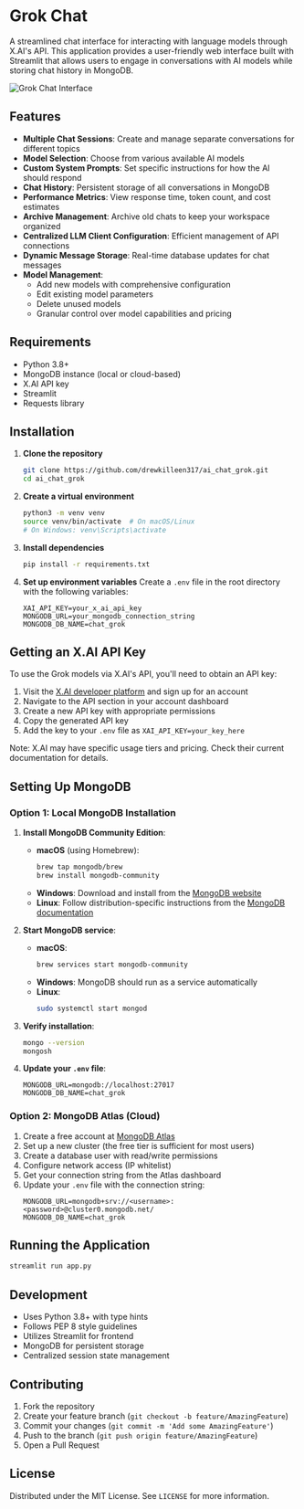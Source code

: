 # Grok Chat

A streamlined chat interface for interacting with language models through X.AI's API. This application provides a user-friendly web interface built with Streamlit that allows users to engage in conversations with AI models while storing chat history in MongoDB.

![Grok Chat Interface](https://i.imgur.com/placeholder.png)

## Features

- **Multiple Chat Sessions**: Create and manage separate conversations for different topics
- **Model Selection**: Choose from various available AI models
- **Custom System Prompts**: Set specific instructions for how the AI should respond
- **Chat History**: Persistent storage of all conversations in MongoDB
- **Performance Metrics**: View response time, token count, and cost estimates
- **Archive Management**: Archive old chats to keep your workspace organized
- **Centralized LLM Client Configuration**: Efficient management of API connections
- **Dynamic Message Storage**: Real-time database updates for chat messages
- **Model Management**: 
    - Add new models with comprehensive configuration
    - Edit existing model parameters
    - Delete unused models
    - Granular control over model capabilities and pricing

## Requirements

- Python 3.8+
- MongoDB instance (local or cloud-based)
- X.AI API key
- Streamlit
- Requests library

## Installation

1. **Clone the repository**
    ```bash
    git clone https://github.com/drewkilleen317/ai_chat_grok.git
    cd ai_chat_grok
    ```

2. **Create a virtual environment**
    ```bash
    python3 -m venv venv
    source venv/bin/activate  # On macOS/Linux
    # On Windows: venv\Scripts\activate
    ```

3. **Install dependencies**
    ```bash
    pip install -r requirements.txt
    ```

4. **Set up environment variables**
    Create a `.env` file in the root directory with the following variables:
    ```
    XAI_API_KEY=your_x_ai_api_key
    MONGODB_URL=your_mongodb_connection_string
    MONGODB_DB_NAME=chat_grok
    ```

## Getting an X.AI API Key

To use the Grok models via X.AI's API, you'll need to obtain an API key:

1. Visit the [X.AI developer platform](https://x.ai) and sign up for an account
2. Navigate to the API section in your account dashboard
3. Create a new API key with appropriate permissions
4. Copy the generated API key
5. Add the key to your `.env` file as `XAI_API_KEY=your_key_here`

Note: X.AI may have specific usage tiers and pricing. Check their current documentation for details.

## Setting Up MongoDB

### Option 1: Local MongoDB Installation

1. **Install MongoDB Community Edition**:
   - **macOS** (using Homebrew):
     ```bash
     brew tap mongodb/brew
     brew install mongodb-community
     ```
   - **Windows**: Download and install from the [MongoDB website](https://www.mongodb.com/try/download/community)
   - **Linux**: Follow distribution-specific instructions from the [MongoDB documentation](https://www.mongodb.com/docs/manual/administration/install-on-linux/)

2. **Start MongoDB service**:
   - **macOS**:
     ```bash
     brew services start mongodb-community
     ```
   - **Windows**: MongoDB should run as a service automatically
   - **Linux**:
     ```bash
     sudo systemctl start mongod
     ```

3. **Verify installation**:
   ```bash
   mongo --version
   mongosh
   ```

4. **Update your `.env` file**:
   ```
   MONGODB_URL=mongodb://localhost:27017
   MONGODB_DB_NAME=chat_grok
   ```

### Option 2: MongoDB Atlas (Cloud)

1. Create a free account at [MongoDB Atlas](https://www.mongodb.com/cloud/atlas)
2. Set up a new cluster (the free tier is sufficient for most users)
3. Create a database user with read/write permissions
4. Configure network access (IP whitelist)
5. Get your connection string from the Atlas dashboard
6. Update your `.env` file with the connection string:
   ```
   MONGODB_URL=mongodb+srv://<username>:<password>@cluster0.mongodb.net/
   MONGODB_DB_NAME=chat_grok
   ```

## Running the Application

```bash
streamlit run app.py
```

## Development

- Uses Python 3.8+ with type hints
- Follows PEP 8 style guidelines
- Utilizes Streamlit for frontend
- MongoDB for persistent storage
- Centralized session state management

## Contributing

1. Fork the repository
2. Create your feature branch (`git checkout -b feature/AmazingFeature`)
3. Commit your changes (`git commit -m 'Add some AmazingFeature'`)
4. Push to the branch (`git push origin feature/AmazingFeature`)
5. Open a Pull Request

## License

Distributed under the MIT License. See `LICENSE` for more information.
